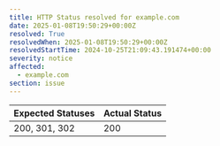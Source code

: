 ```yaml
---
title: HTTP Status resolved for example.com
date: 2025-01-08T19:50:29+00:00Z
resolved: True
resolvedWhen: 2025-01-08T19:50:29+00:00Z
resolvedStartTime: 2024-10-25T21:09:43.191474+00:00
severity: notice
affected:
  - example.com
section: issue
---
```


| Expected Statuses | Actual Status  |
|-------------------|----------------|
| 200, 301, 302 | 200 |
